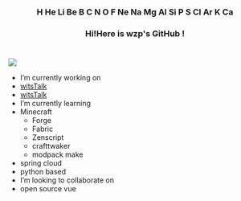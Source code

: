 <h3 align="center">H He Li Be B C N O F Ne Na Mg Al Si P S Cl Ar K Ca</h3>
<h3 align="center">Hi!Here is wzp's GitHub !</h3>

#
<img src="https://github-readme-stats.vercel.app/api?username=Wzp-2008&show_icons=true">

-  I’m currently working on
  - <a target="_blank" href="https://github.com/Wzp-2008/witsTalk/">witsTalk</a> 
  - <a target="_blank" href="https://github.com/XinSin-top/witsTalk/">witsTalk</a> 
-  I’m currently learning
  - Minecraft
    - Forge
    - Fabric
    - Zenscript
    - crafttwaker
    - modpack make
  - spring cloud
  - python based
-  I’m looking to collaborate on
  - open source vue

